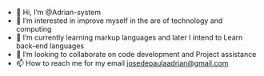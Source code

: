- 👋 Hi, I’m @Adrian-system
- 👀 I’m interested in  improve myself in the are of technology and computing
- 🌱 I’m currently learning markup languages and later I intend to Learn back-end languages
- 💞️ I’m looking to collaborate on code development and Project assistance
- 📫 How to reach me for my email josedepaulaadrian@gmail.com

<!---
Adrian-system/Adrian-system is a ✨ special ✨ repository because its `README.md` (this file) appears on your GitHub profile.
You can click the Preview link to take a look at your changes.
--->
